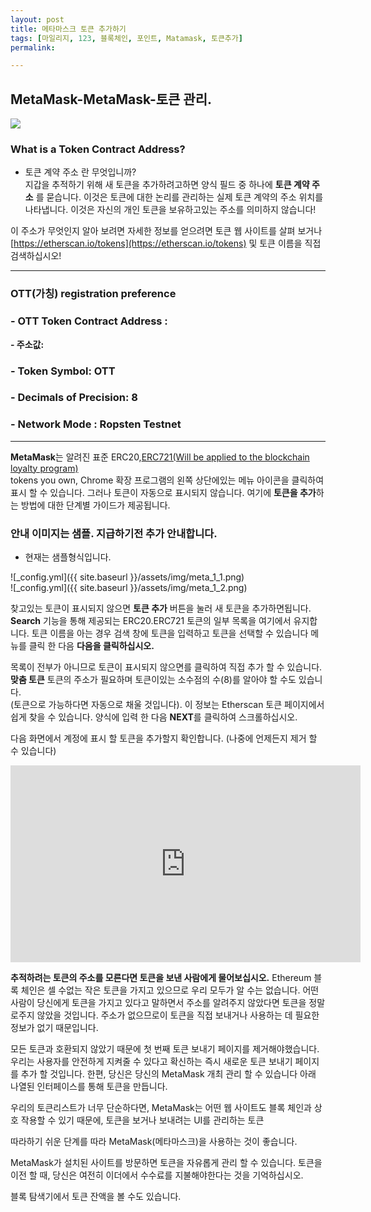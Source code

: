 ```yaml
---
layout: post
title: 메타마스크 토큰 추가하기
tags: [마일리지, 123, 블록체인, 포인트, Matamask, 토큰추가] 
permalink:

---
```





## MetaMask-MetaMask-토큰 관리.
<img src="https://cryptobitgames.com/wp-content/uploads/2018/03/metamask-banner-696x412.jpg">
<!-- ![_config.yml]({{ site.baseurl }}/images/metamask-logo-eyes.png) -->

### What is a Token Contract Address?
- 토큰 계약 주소 란 무엇입니까?  
지갑을 추적하기 위해 새 토큰을 추가하려고하면 양식 필드 중 하나에 **토큰 계약 주소** 를 묻습니다.
이것은 토큰에 대한 논리를 관리하는 실제 토큰 계약의 주소 위치를 나타냅니다.
이것은 자신의 개인 토큰을 보유하고있는 주소를 의미하지 않습니다!

이 주소가 무엇인지 알아 보려면 자세한 정보를 얻으려면 토큰 웹 사이트를 살펴 보거나
[https://etherscan.io/tokens](https://etherscan.io/tokens) 및 토큰 이름을 직접 검색하십시오!

---
### OTT(가칭) registration preference  

### - OTT Token Contract Address : 
 **- 주소값:**
### - Token Symbol: OTT  
### - Decimals of Precision: 8 
### - Network Mode : Ropsten Testnet  
---

**MetaMask**는 알려진 표준 ERC20,[ERC721(Will be applied to the blockchain loyalty program)](https://github.com/wooriapt/wooriapt.github.io/blob/master/_posts/2018-07-02-Loyalty%20Programsv.md "ERC721(Will be applied to the blockchain loyalty program)")   
tokens you own, 
Chrome 확장 프로그램의 왼쪽 상단에있는 메뉴 아이콘을 클릭하여 표시 할 수 있습니다.
그러나 토큰이 자동으로 표시되지 않습니다. 
여기에 **토큰을 추가**하는 방법에 대한 단계별 가이드가 제공됩니다.

### 안내 이미지는 샘플. 지급하기전 추가 안내합니다.  
 - 현재는 샘플형식입니다.  
 
![_config.yml]({{ site.baseurl }}/assets/img/meta_1_1.png)   
![_config.yml]({{ site.baseurl }}/assets/img/meta_1_2.png)
 

찾고있는 토큰이 표시되지 않으면 **토큰 추가** 버튼을 눌러 새 토큰을 추가하면됩니다.
**Search** 기능을 통해 제공되는 ERC20.ERC721 토큰의 일부 목록을 여기에서 유지합니다.
토큰 이름을 아는 경우 검색 창에 토큰을 입력하고 토큰을 선택할 수 있습니다
메뉴를 클릭 한 다음 **다음을 클릭하십시오.**
<!--
![_config.yml]({{ site.baseurl }}/images/Screen Shot 2018-05-31 at 5.55.56 PM.png) (width="70" height="70")   
![_config.yml]({{ site.baseurl }}/images/Screen Shot 2018-05-31 at 5.56.03 PM.png) (width="70" height="70") 
-->

 

목록이 전부가 아니므로 토큰이 표시되지 않으면를 클릭하여 직접 추가 할 수 있습니다.
**맞춤 토큰** 토큰의 주소가 필요하며 토큰이있는 소수점의 수(8)를 알아야 할 수도 있습니다.  
(토큰으로 가능하다면 자동으로 채울 것입니다).
이 정보는 Etherscan 토큰 페이지에서 쉽게 찾을 수 있습니다.
양식에 입력 한 다음 **NEXT**를 클릭하여 스크롤하십시오.  

다음 화면에서 계정에 표시 할 토큰을 추가할지 확인합니다.
(나중에 언제든지 제거 할 수 있습니다)

<iframe width="560" height="315" src="https://www.youtube.com/embed/6Gf_kRE4MJU" frameborder="0" allow="autoplay; encrypted-media" allowfullscreen></iframe>  
 



 

**추적하려는 토큰의 주소를 모른다면 토큰을 보낸 사람에게 물어보십시오.**
Ethereum 블록 체인은 셀 수없는 작은 토큰을 가지고 있으므로 우리 모두가 알 수는 없습니다.
어떤 사람이 당신에게 토큰을 가지고 있다고 말하면서 주소를 알려주지 않았다면 토큰을 정말로주지 않았을 것입니다.
주소가 없으므로이 토큰을 직접 보내거나 사용하는 데 필요한 정보가 없기 때문입니다.

모든 토큰과 호환되지 않았기 때문에 첫 번째 토큰 보내기 페이지를 제거해야했습니다.
우리는 사용자를 안전하게 지켜줄 수 있다고 확신하는 즉시 새로운 토큰 보내기 페이지를 추가 할 것입니다.
한편, 당신은 당신의 MetaMask 개최 관리 할 수 있습니다
아래 나열된 인터페이스를 통해 토큰을 만듭니다. 


우리의 토큰리스트가 너무 단순하다면, MetaMask는 어떤 웹 사이트도 블록 체인과 상호 작용할 수 있기 때문에,
토큰을 보거나 보내려는 UI를 관리하는 토큰

따라하기 쉬운 단계를 따라 MetaMask(메타마스크)을 사용하는 것이 좋습니다.

MetaMask가 설치된 사이트를 방문하면 토큰을 자유롭게 관리 할 수 있습니다.
토큰을 이전 할 때, 당신은 여전히 이더에서 수수료를 지불해야한다는 것을 기억하십시오.

블록 탐색기에서 토큰 잔액을 볼 수도 있습니다.


